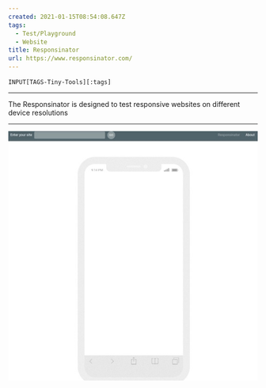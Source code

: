 ```yaml
---
created: 2021-01-15T08:54:08.647Z
tags: 
  - Test/Playground
  - Website
title: Responsinator
url: https://www.responsinator.com/
---
```

```meta-bind
INPUT[TAGS-Tiny-Tools][:tags]
```

___
The Responsinator is designed to test responsive websites on different device resolutions
___

![](_attachments/responsinator.jpg)
